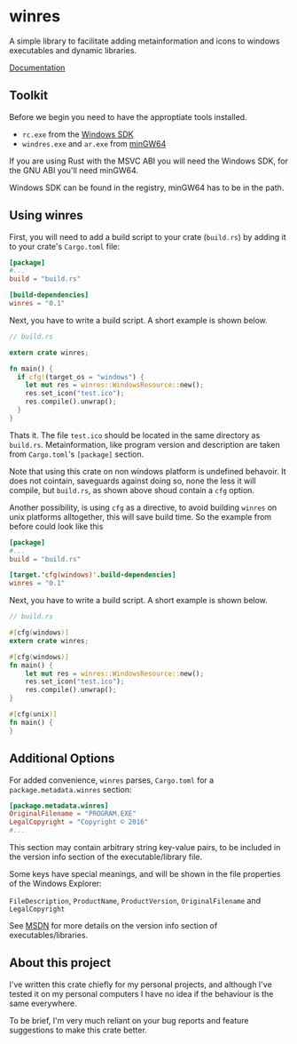 # winres

A simple library to facilitate adding metainformation and icons to windows
executables and dynamic libraries.

[Documentation](https://mxre.github.io/winres)

## Toolkit

Before we begin you need to have the approptiate tools installed.
 - `rc.exe` from the [Windows SDK]
 - `windres.exe` and `ar.exe` from [minGW64]
 
[Windows SDK]: https://developer.microsoft.com/en-us/windows/downloads/windows-10-sdk
[minGW64]: http://mingw-w64.org

If you are using Rust with the MSVC ABI you will need the Windows SDK,
for the GNU ABI you'll need minGW64.

Windows SDK can be found in the registry, minGW64 has to be in the path.

## Using winres

First, you will need to add a build script to your crate (`build.rs`)
by adding it to your crate's `Cargo.toml` file:

```toml
[package]
#...
build = "build.rs"

[build-dependencies]
winres = "0.1"
```

Next, you have to write a build script. A short
example is shown below.

```rust
// build.rs

extern crate winres;

fn main() {
  if cfg!(target_os = "windows") {
    let mut res = winres::WindowsResource::new();
    res.set_icon("test.ico");
    res.compile().unwrap();
  }
}
```

Thats it. The file `test.ico` should be located in the same directory as `build.rs`.
Metainformation, like program version and description are taken from `Cargo.toml`'s `[package]`
section.

Note that using this crate on non windows platform is undefined behavoir. It does not cointain,
saveguards against doing so, none the less it will compile, but `build.rs`, as shown above shoud contain
a `cfg` option.

Another possibility, is using `cfg` as a directive, to avoid building `winres` on unix platforms
alltogether, this will save build time. So the example from before could look like this

```toml
[package]
#...
build = "build.rs"

[target.'cfg(windows)'.build-dependencies]
winres = "0.1"
```

Next, you have to write a build script. A short
example is shown below.

```rust
// build.rs

#[cfg(windows)]
extern crate winres;

#[cfg(windows)]
fn main() {
    let mut res = winres::WindowsResource::new();
    res.set_icon("test.ico");
    res.compile().unwrap();
}

#[cfg(unix)]
fn main() {
}
```

## Additional Options

For added convenience, `winres` parses, `Cargo.toml` for a `package.metadata.winres` section:

```toml
[package.metadata.winres]
OriginalFilename = "PROGRAM.EXE"
LegalCopyright = "Copyright © 2016"
#...
```

This section may contain arbitrary string key-value pairs, to be included
in the version info section of the executable/library file.

Some keys have special meanings, and will be shown in the file properties
of the Windows Explorer:

`FileDescription`, `ProductName`, `ProductVersion`, `OriginalFilename` and `LegalCopyright`

See [MSDN]
for more details on the version info section of executables/libraries.

[MSDN]: https://msdn.microsoft.com/en-us/library/windows/desktop/aa381058.aspx

## About this project

I've written this crate chiefly for my personal projects, and although I've tested it
on my personal computers I have no idea if the behaviour is the same everywhere.

To be brief, I'm very much reliant on your bug reports and feature suggestions
to make this crate better.
